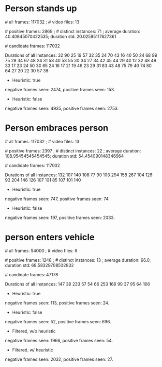 # Person stands up
\# all frames:  117032 ; \# video files:  13

\# positive frames:  2869 ; \# distinct instances:  71 ; average duration:  40.40845070422535; duration std:  20.02585117627361

\# candidate frames: 117032

Durations of all instances:
32 90 25 19 57 32 35 24 70 43 16 40 50 24 68 99 75 28 34 67 48 24 31 58 40 53 55 30 34 27 34 42 45 44 29 40 12 32 48 49 33 17 23 24 50 30 65 24 16 17 21 19 46 23 29 31 83 43 48 75 79 40 74 80 64 27 20 22 30 57 38

- Heuristic: true

negative frames seen: 2474, positive frames seen: 153.

- Heuristic: false

negative frames seen: 4935, positive frames seen: 2753.

# Person embraces person
\# all frames:  117032 ; \# video files:  13

\# positive frames:  2397 ; \# distinct instances:  22 ; average duration:  108.95454545454545; duration std:  54.454090148346964

\# candidate frames: 117032

Durations of all instances:
132 107 140 108 77 90 103 294 158 267 104 126 93 204 146 126 107 101 85 107 101 140

- Heuristic: true

negative frames seen: 747, positive frames seen: 74.

- Heuristic: false

negative frames seen: 197, positive frames seen: 2033.

# person enters vehicle
\# all frames:  54000 ; \# video files:  6

\# positive frames:  1248 ; \# distinct instances:  13 ; average duration:  96.0; duration std:  68.58329708502832

\# candidate frames: 47178

Durations of all instances:
147 39 233 57 54 66 253 169 99 37 95 64 106

- Heuristic: true

negative frames seen: 113, positive frames seen: 24.

- Heuristic: false

negative frames seen: 52, positive frames seen: 696.

- Filtered, w/o heuristic

negative frames seen: 1966, positive frames seen: 54.

- Filtered, w/ heuristic

negative frames seen: 2032, positive frames seen: 27.